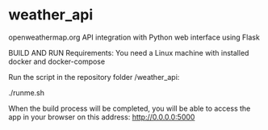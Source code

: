 # weather_api
openweathermap.org API integration with Python web interface using Flask

BUILD AND RUN
Requirements: You need a Linux machine with installed docker and docker-compose

Run the script in the repository folder /weather_api:

./runme.sh

When the build process will be completed, you will be able to access the app in your browser on this address: http://0.0.0.0:5000 
